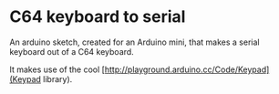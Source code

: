 # C64 keyboard to serial

An arduino sketch, created for an Arduino mini, that makes a serial keyboard out of a C64 keyboard.

It makes use of the cool [http://playground.arduino.cc/Code/Keypad](Keypad library).

